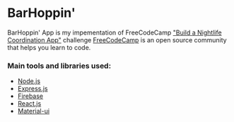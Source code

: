 # BarHoppin'

BarHoppin' App is my impementation of FreeCodeCamp ["Build a Nightlife Coordination App"](https://www.freecodecamp.com/challenges/build-a-nightlife-coordination-app) challenge 
[FreeCodeCamp](https://www.freecodecamp.com) is an open source community that helps you learn to code.

### Main tools and libraries used:
* [Node.js](https://nodejs.org/en/)
* [Express.js](http://expressjs.com/)
* [Firebase](https://www.firebase.com/)
* [React.js](https://facebook.github.io/react/)
* [Material-ui](http://www.material-ui.com)
  
